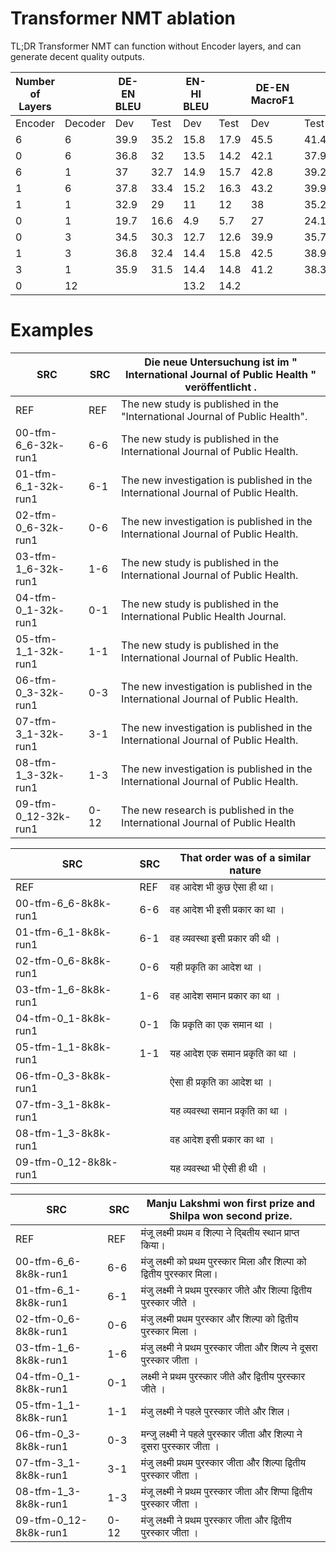 #  Transformer NMT ablation

TL;DR Transformer NMT can function without Encoder layers, and can generate decent quality outputs.


| Number of Layers |         | DE-EN BLEU |      | EN-HI BLEU |      | DE-EN MacroF1 |      | EN-HI MacroF1 |      |
|------------------|---------|------------|------|------------|------|---------------|------|---------------|------|
| Encoder          | Decoder | Dev        | Test | Dev        | Test | Dev           | Test | Dev           | Test |
| 6                | 6       | 39.9       | 35.2 | 15.8       | 17.9 | 45.5          | 41.4 | 27.7          | 23.7 |
| 0                | 6       | 36.8       | 32   | 13.5       | 14.2 | 42.1          | 37.9 | 24.5          | 19.6 |
| 6                | 1       | 37         | 32.7 | 14.9       | 15.7 | 42.8          | 39.2 | 25.6          | 20.9 |
| 1                | 6       | 37.8       | 33.4 | 15.2       | 16.3 | 43.2          | 39.9 | 26.1          | 22.1 |
| 1                | 1       | 32.9       | 29   | 11         | 12   | 38            | 35.2 | 20.8          | 16.6 |
| 0                | 1       | 19.7       | 16.6 | 4.9        | 5.7  | 27            | 24.1 | 12.8          | 9.1  |
| 0                | 3       | 34.5       | 30.3 | 12.7       | 12.6 | 39.9          | 35.7 | 22.4          | 18.1 |
| 1                | 3       | 36.8       | 32.4 | 14.4       | 15.8 | 42.5          | 38.9 | 25.5          | 21.3 |
| 3                | 1       | 35.9       | 31.5 | 14.4       | 14.8 | 41.2          | 38.3 | 24.4          | 19.2 |
| 0                | 12      |            |      | 13.2       | 14.2 |               |      | 24            | 19.7 |




# Examples 


|         SRC          | SRC  | Die neue Untersuchung ist im " International Journal of Public Health " veröffentlicht . |
|----------------------|------|------------------------------------------------------------------------------------------|
| REF                  | REF  | The new study is published in the "International Journal of Public Health".              |
| 00-tfm-6_6-32k-run1  | 6-6  | The new study is published in the International Journal of Public Health.                |
| 01-tfm-6_1-32k-run1  | 6-1  | The new investigation is published in the International Journal of Public Health.        |
| 02-tfm-0_6-32k-run1  | 0-6  | The new investigation is published in the International Journal of Public Health.        |
| 03-tfm-1_6-32k-run1  | 1-6  | The new study is published in the International Journal of Public Health.                |
| 04-tfm-0_1-32k-run1  | 0-1  | The new study is published in the International Public Health Journal.                   |
| 05-tfm-1_1-32k-run1  | 1-1  | The new study is published in the International Journal of Public Health.                |
| 06-tfm-0_3-32k-run1  | 0-3  | The new investigation is published in the International Journal of Public Health.        |
| 07-tfm-3_1-32k-run1  | 3-1  | The new investigation is published in the International Journal of Public Health.        |
| 08-tfm-1_3-32k-run1  | 1-3  | The new investigation is published in the International Journal of Public Health.        |
| 09-tfm-0_12-32k-run1 | 0-12 | The new research is published in the International Journal of Public Health              |




|          SRC          | SRC | That order was of a similar nature |
|-----------------------|-----|------------------------------------|
| REF                   | REF | वह आदेश भी कुछ ऐसा ही था।          |
| 00-tfm-6_6-8k8k-run1  | 6-6 | वह आदेश भी इसी प्रकार का था ।      |
| 01-tfm-6_1-8k8k-run1  | 6-1 | वह व्यवस्था इसी प्रकार की थी ।     |
| 02-tfm-0_6-8k8k-run1  | 0-6 | यही प्रकृति का आदेश था ।           |
| 03-tfm-1_6-8k8k-run1  | 1-6 | वह आदेश समान प्रकार का था ।        |
| 04-tfm-0_1-8k8k-run1  | 0-1 | कि प्रकृति का एक समान था ।         |
| 05-tfm-1_1-8k8k-run1  | 1-1 | यह आदेश एक समान प्रकृति का था ।    |
| 06-tfm-0_3-8k8k-run1  |     | ऐसा ही प्रकृति का आदेश था ।        |
| 07-tfm-3_1-8k8k-run1  |     | यह व्यवस्था समान प्रकृति का था ।   |
| 08-tfm-1_3-8k8k-run1  |     | वह आदेश इसी प्रकार का था ।         |
| 09-tfm-0_12-8k8k-run1 |     | यह व्यवस्था भी ऐसी ही थी ।         |




|          SRC          | SRC  |       Manju Lakshmi won first prize and Shilpa won second prize.        |
|-----------------------|------|-------------------------------------------------------------------------|
| REF                   | REF  | मंजू लक्ष्मी प्रथम व शिल्पा ने द्बितीय स्थान प्राप्त किया।              |
| 00-tfm-6_6-8k8k-run1  | 6-6  | मंजु लक्ष्मी को प्रथम पुरस्कार मिला और शिल्पा को द्वितीय पुरस्कार मिला। |
| 01-tfm-6_1-8k8k-run1  | 6-1  | मंजु लक्ष्मी ने प्रथम पुरस्कार जीते और शिल्पा द्वितीय पुरस्कार जीते ।   |
| 02-tfm-0_6-8k8k-run1  | 0-6  | मंजु लक्ष्मी प्रथम पुरस्कार और शिल्पा को द्वितीय पुरस्कार मिला ।        |
| 03-tfm-1_6-8k8k-run1  | 1-6  | मंजु लक्ष्मी ने प्रथम पुरस्कार जीता और शिल्प ने दूसरा पुरस्कार जीता ।   |
| 04-tfm-0_1-8k8k-run1  | 0-1  | लक्ष्मी ने प्रथम पुरस्कार जीते और द्वितीय पुरस्कार जीते ।               |
| 05-tfm-1_1-8k8k-run1  | 1-1  | मंजु लक्ष्मी ने पहले पुरस्कार जीते और शिल।                              |
| 06-tfm-0_3-8k8k-run1  | 0-3  | मन्जु लक्ष्मी ने पहले पुरस्कार जीता और शिल्पा ने दूसरा पुरस्कार जीता ।  |
| 07-tfm-3_1-8k8k-run1  | 3-1  | मंजु लक्ष्मी प्रथम पुरस्कार जीता और शिल्पा द्वितीय पुरस्कार जीता ।      |
| 08-tfm-1_3-8k8k-run1  | 1-3  | मंजू लक्ष्मी ने प्रथम पुरस्कार जीता और शिप्पा द्वितीय पुरस्कार जीता ।   |
| 09-tfm-0_12-8k8k-run1 | 0-12 | मंजु लक्ष्मी ने प्रथम पुरस्कार जीता और द्वितीय पुरस्कार जीता ।          |


